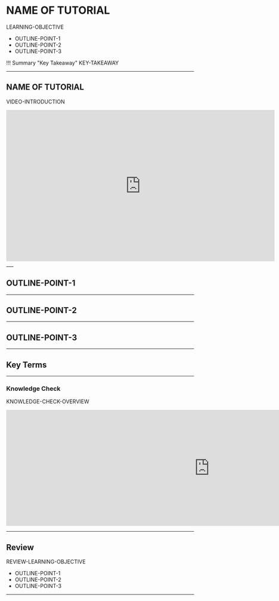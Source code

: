# **NAME OF TUTORIAL**

LEARNING-OBJECTIVE

* OUTLINE-POINT-1
* OUTLINE-POINT-2
* OUTLINE-POINT-3

!!! Summary "Key Takeaway"
    KEY-TAKEAWAY

___

## **NAME OF TUTORIAL**
VIDEO-INTRODUCTION

<div align="center">
   <iframe width="720" height="405" src="https://www.youtube.com/embed/NpEaa2P7qZI" frameborder="0" allow="accelerometer; autoplay; encrypted-media; gyroscope; picture-in-picture" allowfullscreen></iframe>
</div>
___

## **OUTLINE-POINT-1**

___

## **OUTLINE-POINT-2**

___

## **OUTLINE-POINT-3**

___
## **Key Terms**
___

### **Knowledge Check**

KNOWLEDGE-CHECK-OVERVIEW

<iframe src="https://h5p.org/h5p/embed/427957" width="1090" height="311" frameborder="0" allowfullscreen="allowfullscreen"></iframe><script src="https://h5p.org/sites/all/modules/h5p/library/js/h5p-resizer.js" charset="UTF-8"></script>

___

## **Review**

REVIEW-LEARNING-OBJECTIVE

* OUTLINE-POINT-1
* OUTLINE-POINT-2
* OUTLINE-POINT-3
___






